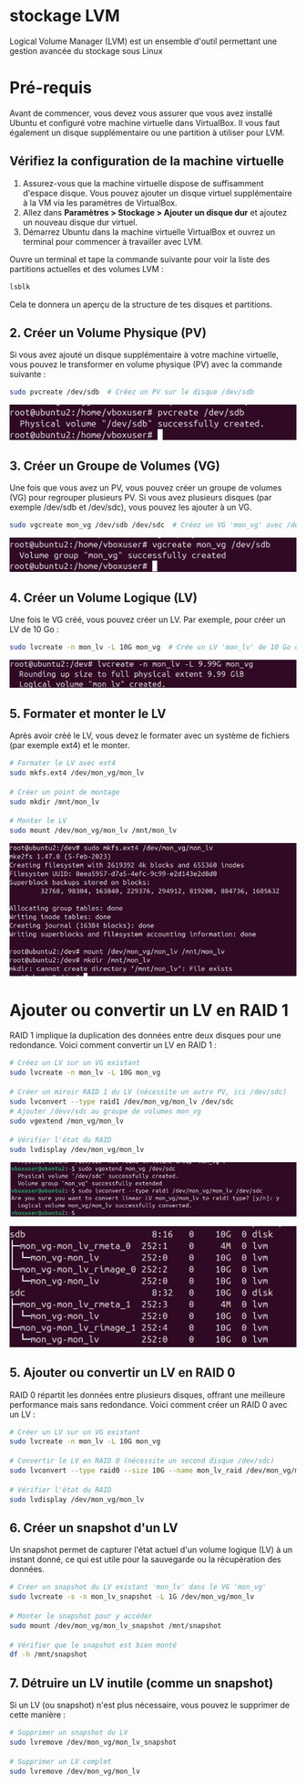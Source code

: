 # stockage LVM
Logical Volume Manager (LVM) est un ensemble d'outil permettant une gestion avancée du stockage sous Linux

# Pré-requis

Avant de commencer, vous devez vous assurer que vous avez installé Ubuntu et configuré votre machine virtuelle dans VirtualBox. Il vous faut également un disque supplémentaire ou une partition à utiliser pour LVM.

## Vérifiez la configuration de la machine virtuelle

1. Assurez-vous que la machine virtuelle dispose de suffisamment d'espace disque. Vous pouvez ajouter un disque virtuel supplémentaire à la VM via les paramètres de VirtualBox.
2. Allez dans **Paramètres > Stockage > Ajouter un disque dur** et ajoutez un nouveau disque dur virtuel.
3. Démarrez Ubuntu dans la machine virtuelle VirtualBox et ouvrez un terminal pour commencer à travailler avec LVM.


Ouvre un terminal et tape la commande suivante pour voir la liste des partitions actuelles et des volumes LVM :

```bash
lsblk
```
Cela te donnera un aperçu de la structure de tes disques et partitions.

## 2. Créer un Volume Physique (PV)

Si vous avez ajouté un disque supplémentaire à votre machine virtuelle, vous pouvez le transformer en volume physique (PV) avec la commande suivante :

```bash
sudo pvcreate /dev/sdb  # Créez un PV sur le disque /dev/sdb
```
![PV](https://github.com/KAOUTARBAH/Stockage/blob/main/ImgLVM/PV.png)

## 3. Créer un Groupe de Volumes (VG)

Une fois que vous avez un PV, vous pouvez créer un groupe de volumes (VG) pour regrouper plusieurs PV. Si vous avez plusieurs disques (par exemple /dev/sdb et /dev/sdc), vous pouvez les ajouter à un VG.

```bash
sudo vgcreate mon_vg /dev/sdb /dev/sdc  # Créez un VG 'mon_vg' avec /dev/sdb et /dev/sdc
```
![VG](https://github.com/KAOUTARBAH/Stockage/blob/main/ImgLVM/VG.png)

## 4. Créer un Volume Logique (LV)

Une fois le VG créé, vous pouvez créer un LV. Par exemple, pour créer un LV de 10 Go :

```bash
sudo lvcreate -n mon_lv -L 10G mon_vg  # Crée un LV 'mon_lv' de 10 Go dans 'mon_vg'
```
![LV](https://github.com/KAOUTARBAH/Stockage/blob/main/ImgLVM/LV.png)

## 5. Formater et monter le LV

Après avoir créé le LV, vous devez le formater avec un système de fichiers (par exemple ext4) et le monter.

```bash
# Formater le LV avec ext4
sudo mkfs.ext4 /dev/mon_vg/mon_lv

# Créer un point de montage
sudo mkdir /mnt/mon_lv

# Monter le LV
sudo mount /dev/mon_vg/mon_lv /mnt/mon_lv
```
![Formatage-mont](https://github.com/KAOUTARBAH/Stockage/blob/main/ImgLVM/mont.png)



# Ajouter ou convertir un LV en RAID 1

RAID 1 implique la duplication des données entre deux disques pour une redondance. Voici comment convertir un LV en RAID 1 :

```bash
# Créez un LV sur un VG existant
sudo lvcreate -n mon_lv -L 10G mon_vg

# Créer un miroir RAID 1 du LV (nécessite un autre PV, ici /dev/sdc)
sudo lvconvert --type raid1 /dev/mon_vg/mon_lv /dev/sdc
# Ajouter /devv/sdc au groupe de volumes mon_vg
sudo vgextend /mon_vg/mon_lv

# Vérifier l'état du RAID
sudo lvdisplay /dev/mon_vg/mon_lv
```

![toRaid](https://github.com/KAOUTARBAH/Stockage/blob/main/ImgLVM/toRaid.png)

![raid1](https://github.com/KAOUTARBAH/Stockage/blob/main/ImgLVM/raid1.png)

## 5. Ajouter ou convertir un LV en RAID 0

RAID 0 répartit les données entre plusieurs disques, offrant une meilleure performance mais sans redondance. Voici comment créer un RAID 0 avec un LV :

```bash
# Créer un LV sur un VG existant
sudo lvcreate -n mon_lv -L 10G mon_vg

# Convertir le LV en RAID 0 (nécessite un second disque /dev/sdc)
sudo lvconvert --type raid0 --size 10G --name mon_lv_raid /dev/mon_vg/mon_lv /dev/sdc

# Vérifier l'état du RAID
sudo lvdisplay /dev/mon_vg/mon_lv
```

## 6. Créer un snapshot d'un LV

Un snapshot permet de capturer l'état actuel d'un volume logique (LV) à un instant donné, ce qui est utile pour la sauvegarde ou la récupération des données.

```bash
# Créer un snapshot du LV existant 'mon_lv' dans le VG 'mon_vg'
sudo lvcreate -s -n mon_lv_snapshot -L 1G /dev/mon_vg/mon_lv

# Monter le snapshot pour y accéder
sudo mount /dev/mon_vg/mon_lv_snapshot /mnt/snapshot

# Vérifier que le snapshot est bien monté
df -h /mnt/snapshot
```
## 7. Détruire un LV inutile (comme un snapshot)

Si un LV (ou snapshot) n'est plus nécessaire, vous pouvez le supprimer de cette manière :

```bash
# Supprimer un snapshot du LV
sudo lvremove /dev/mon_vg/mon_lv_snapshot

# Supprimer un LV complet
sudo lvremove /dev/mon_vg/mon_lv
```